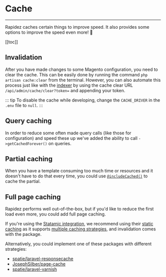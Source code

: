 # Cache

---

Rapidez caches certain things to improve speed. It also provides some options to improve the speed even more! 🚀

[[toc]]

## Invalidation

After you have made changes to some Magento configuration, you need to clear the cache. This can be easily done by running the command `php artisan cache:clear` from the terminal. However, you can also automate this process just like with the [indexer](indexer.md#webhook) by using the cache clear URL `/api/admin/cache/clear?token=` and appending your token.

::: tip
To disable the cache while developing, change the `CACHE_DRIVER` in the `.env` file to `null`.
:::

## Query caching

In order to reduce some often made query calls (like those for configuration) and speed these up we've added the ability to call `->getCachedForever()` on queries.

## Partial caching

When you have a template consuming too much time or resources and it doesn't have to do that every time, you could use [`@includeCached()`](https://github.com/rapidez/blade-directives#includecached) to cache the partial.

## Full page caching

Rapidez performs well out-of-the-box, but if you'd like to reduce the first load even more, you could add full page caching.

If you're using the [Statamic integration](packages/statamic.md), we recommend using their [static caching](packages/statamic.md#static-caching) as it supports [multiple caching strategies](https://statamic.dev/static-caching#caching-strategies), and invalidation comes with the package.

Alternatively, you could implement one of these packages with different strategies:

- [spatie/laravel-responsecache](https://github.com/spatie/laravel-responsecache)
- [JosephSilber/page-cache](https://github.com/JosephSilber/page-cache)
- [spatie/laravel-varnish](https://github.com/spatie/laravel-varnish)
